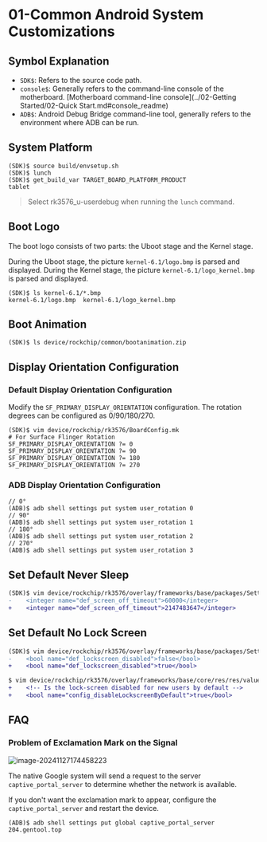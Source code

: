 # 01-Common Android System Customizations

## Symbol Explanation

* `SDK$`: Refers to the source code path.
* `console$`: Generally refers to the command-line console of the motherboard. [Motherboard command-line console](../02-Getting Started/02-Quick Start.md#console_readme)
* `ADB$`: Android Debug Bridge command-line tool, generally refers to the environment where ADB can be run.

## System Platform

```
(SDK)$ source build/envsetup.sh
(SDK)$ lunch 
(SDK)$ get_build_var TARGET_BOARD_PLATFORM_PRODUCT
tablet
```

> Select rk3576_u-userdebug when running the `lunch` command.

## Boot Logo

The boot logo consists of two parts: the Uboot stage and the Kernel stage.

During the Uboot stage, the picture `kernel-6.1/logo.bmp` is parsed and displayed.
During the Kernel stage, the picture `kernel-6.1/logo_kernel.bmp` is parsed and displayed.

```
(SDK)$ ls kernel-6.1/*.bmp
kernel-6.1/logo.bmp  kernel-6.1/logo_kernel.bmp
```

## Boot Animation

```
(SDK)$ ls device/rockchip/common/bootanimation.zip
```

## Display Orientation Configuration

### Default Display Orientation Configuration

Modify the `SF_PRIMARY_DISPLAY_ORIENTATION` configuration. The rotation degrees can be configured as 0/90/180/270.

```
(SDK)$ vim device/rockchip/rk3576/BoardConfig.mk
# For Surface Flinger Rotation
SF_PRIMARY_DISPLAY_ORIENTATION ?= 0
SF_PRIMARY_DISPLAY_ORIENTATION ?= 90
SF_PRIMARY_DISPLAY_ORIENTATION ?= 180
SF_PRIMARY_DISPLAY_ORIENTATION ?= 270
```

### ADB Display Orientation Configuration

```
// 0°
(ADB)$ adb shell settings put system user_rotation 0
// 90°
(ADB)$ adb shell settings put system user_rotation 1
// 180°
(ADB)$ adb shell settings put system user_rotation 2
// 270°
(ADB)$ adb shell settings put system user_rotation 3
```

## Set Default Never Sleep

```diff
(SDK)$ vim device/rockchip/rk3576/overlay/frameworks/base/packages/SettingsProvider/res/values/defaults.xml
-    <integer name="def_screen_off_timeout">60000</integer>
+    <integer name="def_screen_off_timeout">2147483647</integer>
```

## Set Default No Lock Screen

```diff
(SDK)$ vim device/rockchip/rk3576/overlay/frameworks/base/packages/SettingsProvider/res/values/defaults.xml
-    <bool name="def_lockscreen_disabled">false</bool>
+    <bool name="def_lockscreen_disabled">true</bool>

$ vim device/rockchip/rk3576/overlay/frameworks/base/core/res/res/values/config.xml
+    <!-- Is the lock-screen disabled for new users by default -->
+    <bool name="config_disableLockscreenByDefault">true</bool>
```

## FAQ

### Problem of Exclamation Mark on the Signal

![image-20241127174458223](http://tanzhtanzh.oss-cn-shenzhen.aliyuncs.com/img/image-20241127174458223.png)

The native Google system will send a request to the server `captive_portal_server` to determine whether the network is available.

If you don't want the exclamation mark to appear, configure the `captive_portal_server` and restart the device.

```
(ADB)$ adb shell settings put global captive_portal_server 204.gentool.top
```
